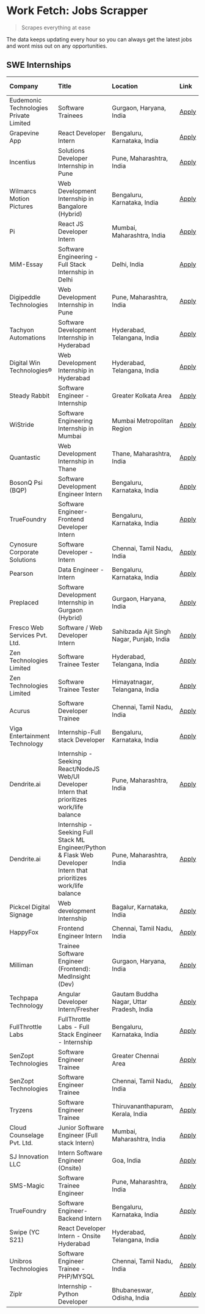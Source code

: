 # Work Fetch: Jobs Scrapper
> Scrapes everything at ease

The data keeps updating every hour so you can always get the latest jobs and wont miss out on any opportunities.

## SWE Internships
<!--START_SECTION:workfetch-->
| Company                                | Title                                                                                                              | Location                                  | Link                                                                                                                                                                                                                                                                                                                              | Date Posted   |
|:---------------------------------------|:-------------------------------------------------------------------------------------------------------------------|:------------------------------------------|:----------------------------------------------------------------------------------------------------------------------------------------------------------------------------------------------------------------------------------------------------------------------------------------------------------------------------------|:--------------|
| Eudemonic Technologies Private Limited | Software Trainees                                                                                                  | Gurgaon, Haryana, India                   | [Apply](https://in.linkedin.com/jobs/view/software-trainees-at-eudemonic-technologies-private-limited-3903871358?position=53&pageNum=0&refId=PsRn9GaUfnFeORNQXBGX5A%3D%3D&trackingId=sAgCTY8bI0k9GCkZ%2BZhoVg%3D%3D&trk=public_jobs_jserp-result_search-card)                                                                     | 2024-04-19    |
| Grapevine App                          | React Developer Intern                                                                                             | Bengaluru, Karnataka, India               | [Apply](https://in.linkedin.com/jobs/view/react-developer-intern-at-grapevine-app-3901317256?position=46&pageNum=0&refId=PsRn9GaUfnFeORNQXBGX5A%3D%3D&trackingId=EbgNgz4PfpNapuHDExxPYQ%3D%3D&trk=public_jobs_jserp-result_search-card)                                                                                           | 2024-04-18    |
| Incentius                              | Solutions Developer Internship in Pune                                                                             | Pune, Maharashtra, India                  | [Apply](https://in.linkedin.com/jobs/view/solutions-developer-internship-in-pune-at-incentius-3904329499?position=16&pageNum=0&refId=PsRn9GaUfnFeORNQXBGX5A%3D%3D&trackingId=zUjpApL%2BY7eZu%2BGoo5k7gw%3D%3D&trk=public_jobs_jserp-result_search-card)                                                                           | 2024-04-17    |
| Wilmarcs Motion Pictures               | Web Development Internship in Bangalore (Hybrid)                                                                   | Bengaluru, Karnataka, India               | [Apply](https://in.linkedin.com/jobs/view/web-development-internship-in-bangalore-hybrid-at-wilmarcs-motion-pictures-3904333111?position=41&pageNum=0&refId=PsRn9GaUfnFeORNQXBGX5A%3D%3D&trackingId=28k2S%2Fm3wwJ8yMqB1zmLgw%3D%3D&trk=public_jobs_jserp-result_search-card)                                                      | 2024-04-17    |
| Pi                                     | React JS Developer Intern                                                                                          | Mumbai, Maharashtra, India                | [Apply](https://in.linkedin.com/jobs/view/react-js-developer-intern-at-pi-3899047743?position=49&pageNum=0&refId=PsRn9GaUfnFeORNQXBGX5A%3D%3D&trackingId=pZ9XvNwRVH%2Bgk69TKXw0cg%3D%3D&trk=public_jobs_jserp-result_search-card)                                                                                                 | 2024-04-16    |
| MiM-Essay                              | Software Engineering - Full Stack Internship in Delhi                                                              | Delhi, India                              | [Apply](https://in.linkedin.com/jobs/view/software-engineering-full-stack-internship-in-delhi-at-mim-essay-3901647332?position=20&pageNum=0&refId=PsRn9GaUfnFeORNQXBGX5A%3D%3D&trackingId=e7JjkFsED6KepkDwawSPzQ%3D%3D&trk=public_jobs_jserp-result_search-card)                                                                  | 2024-04-15    |
| Digipeddle Technologies                | Web Development Internship in Pune                                                                                 | Pune, Maharashtra, India                  | [Apply](https://in.linkedin.com/jobs/view/web-development-internship-in-pune-at-digipeddle-technologies-3898605884?position=39&pageNum=0&refId=PsRn9GaUfnFeORNQXBGX5A%3D%3D&trackingId=Hpf29Krje%2BTa3SinDvIimQ%3D%3D&trk=public_jobs_jserp-result_search-card)                                                                   | 2024-04-13    |
| Tachyon Automations                    | Software Development Internship in Hyderabad                                                                       | Hyderabad, Telangana, India               | [Apply](https://in.linkedin.com/jobs/view/software-development-internship-in-hyderabad-at-tachyon-automations-3896969464?position=24&pageNum=0&refId=PsRn9GaUfnFeORNQXBGX5A%3D%3D&trackingId=JCaEn9xBStJRIygMAVPN9A%3D%3D&trk=public_jobs_jserp-result_search-card)                                                               | 2024-04-12    |
| Digital Win Technologies®              | Web Development Internship in Hyderabad                                                                            | Hyderabad, Telangana, India               | [Apply](https://in.linkedin.com/jobs/view/web-development-internship-in-hyderabad-at-digital-win-technologies%C2%AE-3893193501?position=48&pageNum=0&refId=PsRn9GaUfnFeORNQXBGX5A%3D%3D&trackingId=%2Bws1SglSaYovhGkKSSwzCg%3D%3D&trk=public_jobs_jserp-result_search-card)                                                       | 2024-04-10    |
| Steady Rabbit                          | Software Engineer - Internship                                                                                     | Greater Kolkata Area                      | [Apply](https://in.linkedin.com/jobs/view/software-engineer-internship-at-steady-rabbit-3885171077?position=4&pageNum=0&refId=PsRn9GaUfnFeORNQXBGX5A%3D%3D&trackingId=MsdV1MxUV1nvBQ3jDPxicg%3D%3D&trk=public_jobs_jserp-result_search-card)                                                                                      | 2024-04-08    |
| WiStride                               | Software Engineering Internship in Mumbai                                                                          | Mumbai Metropolitan Region                | [Apply](https://in.linkedin.com/jobs/view/software-engineering-internship-in-mumbai-at-wistride-3888218704?position=11&pageNum=0&refId=PsRn9GaUfnFeORNQXBGX5A%3D%3D&trackingId=R931BqWPSzv1V5ng1Fg%2BTA%3D%3D&trk=public_jobs_jserp-result_search-card)                                                                           | 2024-04-08    |
| Quantastic                             | Web Development Internship in Thane                                                                                | Thane, Maharashtra, India                 | [Apply](https://in.linkedin.com/jobs/view/web-development-internship-in-thane-at-quantastic-3888221292?position=60&pageNum=0&refId=PsRn9GaUfnFeORNQXBGX5A%3D%3D&trackingId=WNhShUG%2BdDAHXYnoiQh5iA%3D%3D&trk=public_jobs_jserp-result_search-card)                                                                               | 2024-04-08    |
| BosonQ Psi (BQP)                       | Software Development Engineer Intern                                                                               | Bengaluru, Karnataka, India               | [Apply](https://in.linkedin.com/jobs/view/software-development-engineer-intern-at-bosonq-psi-bqp-3888328596?position=21&pageNum=0&refId=PsRn9GaUfnFeORNQXBGX5A%3D%3D&trackingId=pGdV0qSyM1u8qfUHFeM0BQ%3D%3D&trk=public_jobs_jserp-result_search-card)                                                                            | 2024-04-06    |
| TrueFoundry                            | Software Engineer- Frontend Developer Intern                                                                       | Bengaluru, Karnataka, India               | [Apply](https://in.linkedin.com/jobs/view/software-engineer-frontend-developer-intern-at-truefoundry-3887320206?position=13&pageNum=0&refId=PsRn9GaUfnFeORNQXBGX5A%3D%3D&trackingId=IpEZVly%2BoP5LNOQO%2BhateA%3D%3D&trk=public_jobs_jserp-result_search-card)                                                                    | 2024-04-05    |
| Cynosure Corporate Solutions           | Software Developer -Intern                                                                                         | Chennai, Tamil Nadu, India                | [Apply](https://in.linkedin.com/jobs/view/software-developer-intern-at-cynosure-corporate-solutions-3884767755?position=14&pageNum=0&refId=PsRn9GaUfnFeORNQXBGX5A%3D%3D&trackingId=SFKcxfbnOrsExve4KCzHYQ%3D%3D&trk=public_jobs_jserp-result_search-card)                                                                         | 2024-04-04    |
| Pearson                                | Data Engineer - Intern                                                                                             | Bengaluru, Karnataka, India               | [Apply](https://in.linkedin.com/jobs/view/data-engineer-intern-at-pearson-3884561204?position=58&pageNum=0&refId=PsRn9GaUfnFeORNQXBGX5A%3D%3D&trackingId=isCWkSf61tLZLMygV79zXw%3D%3D&trk=public_jobs_jserp-result_search-card)                                                                                                   | 2024-04-04    |
| Preplaced                              | Software Development Internship in Gurgaon (Hybrid)                                                                | Gurgaon, Haryana, India                   | [Apply](https://in.linkedin.com/jobs/view/software-development-internship-in-gurgaon-hybrid-at-preplaced-3880567870?position=17&pageNum=0&refId=PsRn9GaUfnFeORNQXBGX5A%3D%3D&trackingId=AqbQYop7v1J94MRM2F%2Fc7Q%3D%3D&trk=public_jobs_jserp-result_search-card)                                                                  | 2024-04-01    |
| Fresco Web Services Pvt. Ltd.          | Software / Web Developer Intern                                                                                    | Sahibzada Ajit Singh Nagar, Punjab, India | [Apply](https://in.linkedin.com/jobs/view/software-web-developer-intern-at-fresco-web-services-pvt-ltd-3880552598?position=50&pageNum=0&refId=PsRn9GaUfnFeORNQXBGX5A%3D%3D&trackingId=UqkH2GkvNf1RsJlQFp0K7Q%3D%3D&trk=public_jobs_jserp-result_search-card)                                                                      | 2024-04-01    |
| Zen Technologies Limited               | Software Trainee Tester                                                                                            | Hyderabad, Telangana, India               | [Apply](https://in.linkedin.com/jobs/view/software-trainee-tester-at-zen-technologies-limited-3872036112?position=9&pageNum=0&refId=PsRn9GaUfnFeORNQXBGX5A%3D%3D&trackingId=dMyzbZcPEGcki6E%2FcKZ%2FKQ%3D%3D&trk=public_jobs_jserp-result_search-card)                                                                            | 2024-03-27    |
| Zen Technologies Limited               | Software Trainee Tester                                                                                            | Himayatnagar, Telangana, India            | [Apply](https://in.linkedin.com/jobs/view/software-trainee-tester-at-zen-technologies-limited-3872100214?position=6&pageNum=0&refId=PsRn9GaUfnFeORNQXBGX5A%3D%3D&trackingId=3lWnRVEvKirsGjR5O%2FuAtg%3D%3D&trk=public_jobs_jserp-result_search-card)                                                                              | 2024-03-26    |
| Acurus                                 | Software Developer Trainee                                                                                         | Chennai, Tamil Nadu, India                | [Apply](https://in.linkedin.com/jobs/view/software-developer-trainee-at-acurus-3871400616?position=15&pageNum=0&refId=PsRn9GaUfnFeORNQXBGX5A%3D%3D&trackingId=gxyBNArRkuUcn4yF206YBg%3D%3D&trk=public_jobs_jserp-result_search-card)                                                                                              | 2024-03-26    |
| Viga Entertainment Technology          | Internship-Full stack Developer                                                                                    | Bengaluru, Karnataka, India               | [Apply](https://in.linkedin.com/jobs/view/internship-full-stack-developer-at-viga-entertainment-technology-3870669789?position=19&pageNum=0&refId=PsRn9GaUfnFeORNQXBGX5A%3D%3D&trackingId=jp3uqtGHJK8jU9hRiNLcEQ%3D%3D&trk=public_jobs_jserp-result_search-card)                                                                  | 2024-03-25    |
| Dendrite.ai                            | Internship - Seeking React/NodeJS Web/UI Developer Intern that prioritizes work/life balance                       | Pune, Maharashtra, India                  | [Apply](https://in.linkedin.com/jobs/view/internship-seeking-react-nodejs-web-ui-developer-intern-that-prioritizes-work-life-balance-at-dendrite-ai-3853583200?position=30&pageNum=0&refId=PsRn9GaUfnFeORNQXBGX5A%3D%3D&trackingId=SQYIQwVFuSCuj15onuxJGg%3D%3D&trk=public_jobs_jserp-result_search-card)                         | 2024-03-12    |
| Dendrite.ai                            | Internship - Seeking Full Stack ML Engineer/Python & Flask Web Developer Intern that prioritizes work/life balance | Pune, Maharashtra, India                  | [Apply](https://in.linkedin.com/jobs/view/internship-seeking-full-stack-ml-engineer-python-flask-web-developer-intern-that-prioritizes-work-life-balance-at-dendrite-ai-3853583202?position=56&pageNum=0&refId=PsRn9GaUfnFeORNQXBGX5A%3D%3D&trackingId=rOr6%2F%2BxVKXnfSp2v8LpaBw%3D%3D&trk=public_jobs_jserp-result_search-card) | 2024-03-12    |
| Pickcel Digital Signage                | Web development Internship                                                                                         | Bagalur, Karnataka, India                 | [Apply](https://in.linkedin.com/jobs/view/web-development-internship-at-pickcel-digital-signage-3849506118?position=47&pageNum=0&refId=PsRn9GaUfnFeORNQXBGX5A%3D%3D&trackingId=xEec5RAsJZx%2Bif%2F0zsS8gA%3D%3D&trk=public_jobs_jserp-result_search-card)                                                                         | 2024-03-08    |
| HappyFox                               | Frontend Engineer Intern                                                                                           | Chennai, Tamil Nadu, India                | [Apply](https://in.linkedin.com/jobs/view/frontend-engineer-intern-at-happyfox-3848357951?position=45&pageNum=0&refId=PsRn9GaUfnFeORNQXBGX5A%3D%3D&trackingId=%2B8dQjpDJHj%2BMZuZ2CniQkw%3D%3D&trk=public_jobs_jserp-result_search-card)                                                                                          | 2024-03-07    |
| Milliman                               | Trainee Software Engineer (Frontend): MedInsight (Dev)                                                             | Gurgaon, Haryana, India                   | [Apply](https://in.linkedin.com/jobs/view/trainee-software-engineer-frontend-medinsight-dev-at-milliman-3792874280?position=8&pageNum=0&refId=PsRn9GaUfnFeORNQXBGX5A%3D%3D&trackingId=021E8aD8L3mHPtFlGUch3Q%3D%3D&trk=public_jobs_jserp-result_search-card)                                                                      | 2024-03-01    |
| Techpapa Technology                    | Angular Developer Intern/Fresher                                                                                   | Gautam Buddha Nagar, Uttar Pradesh, India | [Apply](https://in.linkedin.com/jobs/view/angular-developer-intern-fresher-at-techpapa-technology-3834305862?position=54&pageNum=0&refId=PsRn9GaUfnFeORNQXBGX5A%3D%3D&trackingId=OOMqbuYKbN%2BSBhYJfe%2BStQ%3D%3D&trk=public_jobs_jserp-result_search-card)                                                                       | 2024-02-20    |
| FullThrottle Labs                      | FullThrottle Labs - Full Stack Engineer - Internship                                                               | Bengaluru, Karnataka, India               | [Apply](https://in.linkedin.com/jobs/view/fullthrottle-labs-full-stack-engineer-internship-at-fullthrottle-labs-3829636016?position=51&pageNum=0&refId=PsRn9GaUfnFeORNQXBGX5A%3D%3D&trackingId=%2BLy28rb6HKAb5RSJ6IL8Sw%3D%3D&trk=public_jobs_jserp-result_search-card)                                                           | 2024-02-17    |
| SenZopt Technologies                   | Software Engineer Trainee                                                                                          | Greater Chennai Area                      | [Apply](https://in.linkedin.com/jobs/view/software-engineer-trainee-at-senzopt-technologies-3827688781?position=28&pageNum=0&refId=PsRn9GaUfnFeORNQXBGX5A%3D%3D&trackingId=dUKV66p%2Bang00%2FiZcbmGUA%3D%3D&trk=public_jobs_jserp-result_search-card)                                                                             | 2024-02-12    |
| SenZopt Technologies                   | Software Engineer Trainee                                                                                          | Chennai, Tamil Nadu, India                | [Apply](https://in.linkedin.com/jobs/view/software-engineer-trainee-at-senzopt-technologies-3827686880?position=44&pageNum=0&refId=PsRn9GaUfnFeORNQXBGX5A%3D%3D&trackingId=HvA4Prkdt443VknNJKtoSA%3D%3D&trk=public_jobs_jserp-result_search-card)                                                                                 | 2024-02-12    |
| Tryzens                                | Software Engineer Trainee                                                                                          | Thiruvananthapuram, Kerala, India         | [Apply](https://in.linkedin.com/jobs/view/software-engineer-trainee-at-tryzens-3809363491?position=29&pageNum=0&refId=PsRn9GaUfnFeORNQXBGX5A%3D%3D&trackingId=TSv2hBO5iCBlE5ng0fKMYg%3D%3D&trk=public_jobs_jserp-result_search-card)                                                                                              | 2024-01-18    |
| Cloud Counselage Pvt. Ltd.             | Junior Software Engineer (Full stack Intern)                                                                       | Mumbai, Maharashtra, India                | [Apply](https://in.linkedin.com/jobs/view/junior-software-engineer-full-stack-intern-at-cloud-counselage-pvt-ltd-3803132814?position=22&pageNum=0&refId=PsRn9GaUfnFeORNQXBGX5A%3D%3D&trackingId=mu7raLe4Nmsx5Xxb80MPhA%3D%3D&trk=public_jobs_jserp-result_search-card)                                                            | 2024-01-11    |
| SJ Innovation LLC                      | Intern Software Engineer (Onsite)                                                                                  | Goa, India                                | [Apply](https://in.linkedin.com/jobs/view/intern-software-engineer-onsite-at-sj-innovation-llc-3799959011?position=38&pageNum=0&refId=PsRn9GaUfnFeORNQXBGX5A%3D%3D&trackingId=nkPh3xCzB9eLSyPvL7j%2BPw%3D%3D&trk=public_jobs_jserp-result_search-card)                                                                            | 2024-01-11    |
| SMS-Magic                              | Software Trainee Engineer                                                                                          | Pune, Maharashtra, India                  | [Apply](https://in.linkedin.com/jobs/view/software-trainee-engineer-at-sms-magic-3761409781?position=26&pageNum=0&refId=PsRn9GaUfnFeORNQXBGX5A%3D%3D&trackingId=X1%2FB%2Bqyk2D8XBM62EYN0Yw%3D%3D&trk=public_jobs_jserp-result_search-card)                                                                                        | 2023-11-16    |
| TrueFoundry                            | Software Engineer-Backend Intern                                                                                   | Bengaluru, Karnataka, India               | [Apply](https://in.linkedin.com/jobs/view/software-engineer-backend-intern-at-truefoundry-3779508170?position=27&pageNum=0&refId=PsRn9GaUfnFeORNQXBGX5A%3D%3D&trackingId=lP8fL%2B0K7AcWdWVdWstb%2Fg%3D%3D&trk=public_jobs_jserp-result_search-card)                                                                               | 2023-11-10    |
| Swipe (YC S21)                         | React Developer Intern - Onsite Hyderabad                                                                          | Hyderabad, Telangana, India               | [Apply](https://in.linkedin.com/jobs/view/react-developer-intern-onsite-hyderabad-at-swipe-yc-s21-3737600089?position=34&pageNum=0&refId=PsRn9GaUfnFeORNQXBGX5A%3D%3D&trackingId=FHHsmHCKBn3UKThib5F1%2BA%3D%3D&trk=public_jobs_jserp-result_search-card)                                                                         | 2023-10-13    |
| Unibros Technologies                   | Software Engineer Trainee - PHP/MYSQL                                                                              | Chennai, Tamil Nadu, India                | [Apply](https://in.linkedin.com/jobs/view/software-engineer-trainee-php-mysql-at-unibros-technologies-3656599241?position=32&pageNum=0&refId=PsRn9GaUfnFeORNQXBGX5A%3D%3D&trackingId=9nSTa%2Bwia8lLHA65%2BOtqzw%3D%3D&trk=public_jobs_jserp-result_search-card)                                                                   | 2023-06-12    |
| Ziplr                                  | Internship - Python Developer                                                                                      | Bhubaneswar, Odisha, India                | [Apply](https://in.linkedin.com/jobs/view/internship-python-developer-at-ziplr-3645677592?position=55&pageNum=0&refId=PsRn9GaUfnFeORNQXBGX5A%3D%3D&trackingId=XJn6JIfnrk%2FYHRtbJAh03Q%3D%3D&trk=public_jobs_jserp-result_search-card)                                                                                            | 2023-06-02    |
<!--END_SECTION:workfetch-->
